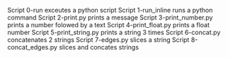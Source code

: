 Script 0-run exceutes a python script
Script 1-run_inline runs a python command
Script 2-print.py prints a message
Script 3-print_number.py prints a number folowed by a text
Script 4-print_float.py prints a float number
Script 5-print_string.py prints a string 3 times
Script 6-concat.py concatenates 2 strings
Script 7-edges.py slices a string
Script 8-concat_edges.py slices and concates strings
